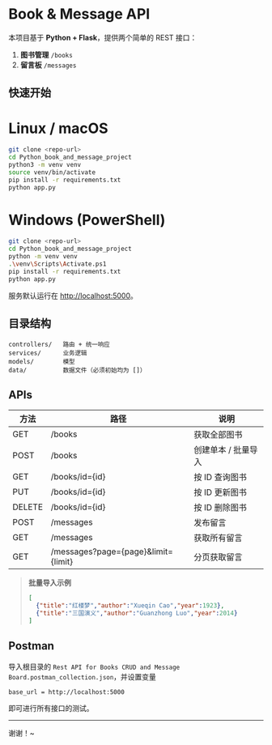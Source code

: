 # Book & Message API

本项目基于 **Python + Flask**，提供两个简单的 REST 接口：

1. **图书管理** `/books`
2. **留言板** `/messages`

## 快速开始
# Linux / macOS
```bash
git clone <repo-url>
cd Python_book_and_message_project
python3 -m venv venv
source venv/bin/activate      
pip install -r requirements.txt
python app.py                  
```
# Windows (PowerShell)
```bash
git clone <repo-url>
cd Python_book_and_message_project
python -m venv venv
.\venv\Scripts\Activate.ps1      
pip install -r requirements.txt
python app.py                 
```

服务默认运行在 <http://localhost:5000>。

## 目录结构

```
controllers/   路由 + 统一响应
services/      业务逻辑
models/        模型
data/          数据文件（必须初始均为 []）
```

## APIs

| 方法     | 路径                                  | 说明          |
|--------|-------------------------------------|-------------|
| GET    | /books                              | 获取全部图书      |
| POST   | /books                              | 创建单本 / 批量导入 |
| GET    | /books/id={id}                      | 按 ID 查询图书   |
| PUT    | /books/id={id}                      | 按 ID 更新图书   |
| DELETE | /books/id={id}                      | 按 ID 删除图书   |
| POST   | /messages                           | 发布留言        |
| GET    | /messages                           | 获取所有留言      |
| GET    | /messages?page={page}&limit={limit} | 分页获取留言      |

> **批量导入示例**  
> ```json
> [
>   {"title":"红楼梦","author":"Xueqin Cao","year":1923},
>   {"title":"三国演义","author":"Guanzhong Luo","year":2014}
> ]
> ```

## Postman

导入根目录的 `Rest API for Books CRUD and Message Board.postman_collection.json`，并设置变量

```
base_url = http://localhost:5000
```

即可进行所有接口的测试。

---

谢谢！~